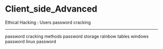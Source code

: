 # Client_side_Advanced
Ethical Hacking : Users password cracking
<hr>
password cracking methods
password storage
rainbow tables
windows password 
linux password